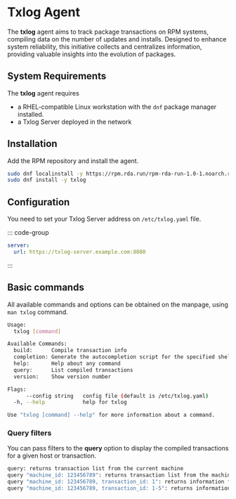 # Txlog Agent

The **txlog** agent aims to track package transactions on RPM systems, compiling
data on the number of updates and installs. Designed to enhance system
reliability, this initiative collects and centralizes information, providing
valuable insights into the evolution of packages.

## System Requirements

The **txlog** agent requires

* a RHEL-compatible Linux workstation with the `dnf`
package manager installed.
* a Txlog Server deployed in the network

## Installation

Add the RPM repository and install the agent.

```bash
sudo dnf localinstall -y https://rpm.rda.run/rpm-rda-run-1.0-1.noarch.rpm
sudo dnf install -y txlog
```

## Configuration

You need to set your Txlog Server address on `/etc/txlog.yaml` file.

::: code-group

```yaml [/etc/txlog.yaml]
server:
  url: https://txlog-server.example.com:8080
```

:::

## Basic commands

All available commands and options can be obtained on the manpage, using `man
txlog` command.

```bash
Usage:
  txlog [command]

Available Commands:
  build:      Compile transaction info
  completion: Generate the autocompletion script for the specified shell
  help:       Help about any command
  query:      List compiled transactions
  version:    Show version number

Flags:
      --config string   config file (default is /etc/txlog.yaml)
  -h, --help            help for txlog

Use "txlog [command] --help" for more information about a command.
```

### Query filters

You can pass filters to the **query** option to display the compiled
transactions for a given host or transaction.

```bash
query: returns transaction list from the current machine
query "machine_id: 123456789": returns transaction list from the machine in question
query "machine_id: 123456789, transaction_id: 1": returns information from transaction `1`
query "machine_id: 123456789, transaction_id: 1-5": returns information from transactions `1` through `5`
```